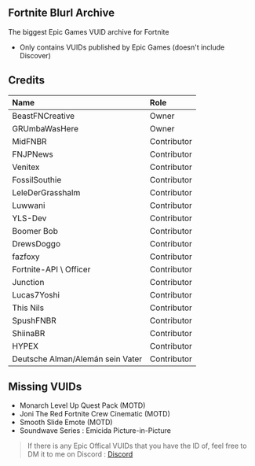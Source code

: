 ## Fortnite Blurl Archive
The biggest Epic Games VUID archive for Fortnite

- Only contains VUIDs published by Epic Games (doesn't include Discover)

## Credits

| Name                                                 | Role                                                 |
| :--------------------------------------------------- | :--------------------------------------------------- |
| BeastFNCreative                                      | Owner                                                |
| GRUmbaWasHere                                        | Owner                                                |
| MidFNBR                                              | Contributor                                          |
| FNJPNews                                             | Contributor                                          |
| Venitex                                              | Contributor                                          |
| FossilSouthie                                        | Contributor                                          |
| LeleDerGrasshalm                                     | Contributor                                          |
| Luwwani                                              | Contributor                                          |
| YLS-Dev                                              | Contributor                                          |
| Boomer Bob                                           | Contributor                                          |
| DrewsDoggo                                           | Contributor                                          |
| fazfoxy                                              | Contributor                                          |
| Fortnite-API \ Officer                               | Contributor                                          |
| Junction                                             | Contributor                                          |
| Lucas7Yoshi                                          | Contributor                                          |
| This Nils                                            | Contributor                                          |
| SpushFNBR                                            | Contributor                                          |
| ShiinaBR                                             | Contributor                                          |
| HYPEX                                                | Contributor                                          |
| Deutsche Alman/Alemán sein Vater                     | Contributor                                          |

## Missing VUIDs

- Monarch Level Up Quest Pack (MOTD)
- Joni The Red Fortnite Crew Cinematic (MOTD)
- Smooth Slide Emote (MOTD)
- Soundwave Series : Emicida Picture-in-Picture

>If there is any Epic Offical VUIDs that you have the ID of, feel free to DM it to me on Discord : [Discord](https://discord.com/users/593811960529944577)

